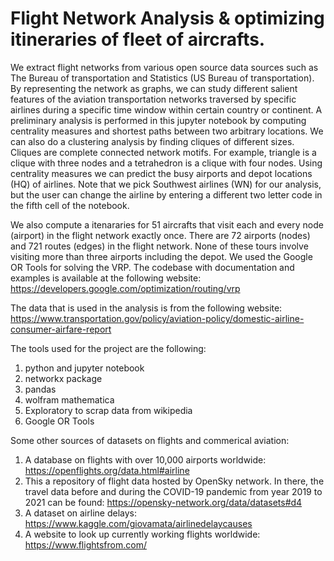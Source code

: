 # Flight Network Analysis & optimizing itineraries of fleet of aircrafts.
We extract flight networks from various open source data sources such as The Bureau of transportation and Statistics (US Bureau of transportation). By representing the network as graphs, we can study different salient features of the aviation transportation networks
traversed by specific airlines during a specific time window within certain country or continent. A preliminary analysis is performed 
in this jupyter notebook by computing centrality measures and shortest paths between two arbitrary locations. We can also do a clustering analysis by finding cliques of different sizes. Cliques are complete connected network motifs. For example, triangle is a clique with 
three nodes and a tetrahedron is a clique with four nodes. Using centrality measures we can predict the busy airports and depot locations
(HQ) of airlines. Note that we pick Southwest airlines (WN) for our analysis, but the user can change the airline by entering a different two letter code in the fifth cell of the notebook. 

We also compute a itenararies for 51 aircrafts that visit each and every node (airport) in the flight network exactly once. There are 72
airports (nodes) and 721 routes (edges) in the flight network. None of these tours involve visiting more than three airports including the depot.
We used the Google OR Tools for solving the VRP. The codebase with documentation and examples is available at the following website: 
https://developers.google.com/optimization/routing/vrp

The data that is used in the analysis is from the following website:
https://www.transportation.gov/policy/aviation-policy/domestic-airline-consumer-airfare-report

The tools used for the project are the following:
1) python and jupyter notebook
2) networkx package
3) pandas
4) wolfram mathematica
5) Exploratory to scrap data from wikipedia
6) Google OR Tools  

Some other sources of datasets on flights and commerical aviation:

1) A database on flights with over 10,000 airports worldwide: https://openflights.org/data.html#airline
2) This a repository of flight data hosted by OpenSky network. In there, the travel data before and during the COVID-19 pandemic from year 2019 to 2021 can be found: https://opensky-network.org/data/datasets#d4
3) A dataset on airline delays: https://www.kaggle.com/giovamata/airlinedelaycauses
4) A website to look up currently working flights worldwide: https://www.flightsfrom.com/
